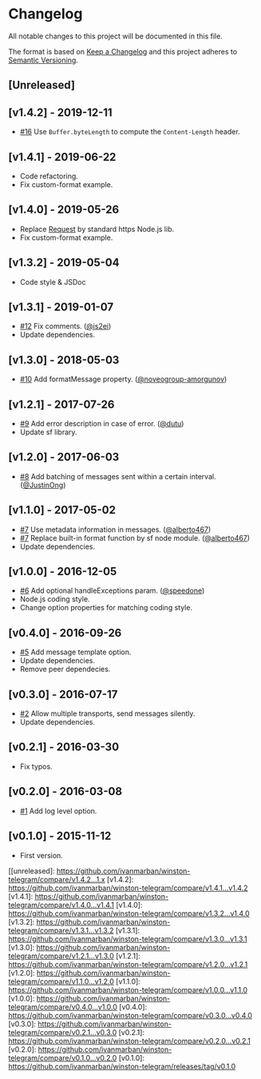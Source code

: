 # Changelog

All notable changes to this project will be documented in this file.

The format is based on [Keep a Changelog](http://keepachangelog.com/en/1.0.0/)
and this project adheres to [Semantic Versioning](http://semver.org/spec/v2.0.0.html).

## [Unreleased]

## [v1.4.2] - 2019-12-11
- [#16](https://github.com/ivanmarban/winston-telegram/issues/16) Use `Buffer.byteLength` to compute the `Content-Length` header.

## [v1.4.1] - 2019-06-22
- Code refactoring.
- Fix custom-format example.

## [v1.4.0] - 2019-05-26
- Replace [Request](https://github.com/request/request) by standard https Node.js lib.
- Fix custom-format example.

## [v1.3.2] - 2019-05-04
- Code style & JSDoc

## [v1.3.1] - 2019-01-07
- [#12](https://github.com/ivanmarban/winston-telegram/pull/12) Fix comments. ([@is2ei](https://github.com/is2ei))
- Update dependencies.

## [v1.3.0] - 2018-05-03
- [#10](https://github.com/ivanmarban/winston-telegram/pull/10) Add formatMessage property. ([@noveogroup-amorgunov](https://github.com/noveogroup-amorgunov))

## [v1.2.1] - 2017-07-26
- [#9](https://github.com/ivanmarban/winston-telegram/pull/9) Add error description in case of error. ([@dutu](https://github.com/dutu))
- Update sf library.

## [v1.2.0] - 2017-06-03
- [#8](https://github.com/ivanmarban/winston-telegram/pull/8) Add batching of messages sent within a certain interval. ([@JustinOng](https://github.com/JustinOng))

## [v1.1.0] - 2017-05-02
- [#7](https://github.com/ivanmarban/winston-telegram/pull/7) Use metadata information in messages. ([@alberto467](https://github.com/alberto467))
- [#7](https://github.com/ivanmarban/winston-telegram/pull/7) Replace built-in format function by sf node module. ([@alberto467](https://github.com/alberto467))
- Update dependencies.

## [v1.0.0] - 2016-12-05
- [#6](https://github.com/ivanmarban/winston-telegram/pull/6) Add optional handleExceptions param. ([@speedone](https://github.com/speedone))
- Node.js coding style.
- Change option properties for matching coding style.

## [v0.4.0] - 2016-09-26
- [#5](https://github.com/ivanmarban/winston-telegram/issues/5) Add message template option.
- Update dependencies.
- Remove peer dependecies.

## [v0.3.0] - 2016-07-17
- [#2](https://github.com/ivanmarban/winston-telegram/issues/2) Allow multiple transports, send messages silently.
- Update dependencies.

## [v0.2.1] - 2016-03-30
- Fix typos.

## [v0.2.0] - 2016-03-08
- [#1](https://github.com/ivanmarban/winston-telegram/issues/1) Add log level option.

## [v0.1.0] - 2015-11-12
- First version.

[[unreleased]: https://github.com/ivanmarban/winston-telegram/compare/v1.4.2...1.x
[v1.4.2]: https://github.com/ivanmarban/winston-telegram/compare/v1.4.1...v1.4.2
[v1.4.1]: https://github.com/ivanmarban/winston-telegram/compare/v1.4.0...v1.4.1
[v1.4.0]: https://github.com/ivanmarban/winston-telegram/compare/v1.3.2...v1.4.0
[v1.3.2]: https://github.com/ivanmarban/winston-telegram/compare/v1.3.1...v1.3.2
[v1.3.1]: https://github.com/ivanmarban/winston-telegram/compare/v1.3.0...v1.3.1
[v1.3.0]: https://github.com/ivanmarban/winston-telegram/compare/v1.2.1...v1.3.0
[v1.2.1]: https://github.com/ivanmarban/winston-telegram/compare/v1.2.0...v1.2.1
[v1.2.0]: https://github.com/ivanmarban/winston-telegram/compare/v1.1.0...v1.2.0
[v1.1.0]: https://github.com/ivanmarban/winston-telegram/compare/v1.0.0...v1.1.0
[v1.0.0]: https://github.com/ivanmarban/winston-telegram/compare/v0.4.0...v1.0.0
[v0.4.0]: https://github.com/ivanmarban/winston-telegram/compare/v0.3.0...v0.4.0
[v0.3.0]: https://github.com/ivanmarban/winston-telegram/compare/v0.2.1...v0.3.0
[v0.2.1]: https://github.com/ivanmarban/winston-telegram/compare/v0.2.0...v0.2.1
[v0.2.0]: https://github.com/ivanmarban/winston-telegram/compare/v0.1.0...v0.2.0
[v0.1.0]: https://github.com/ivanmarban/winston-telegram/releases/tag/v0.1.0
